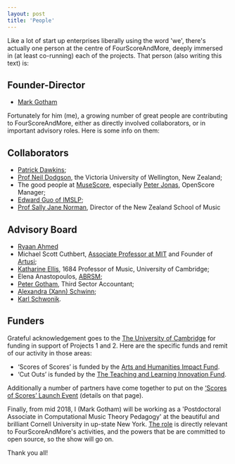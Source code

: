 ```yaml
---
layout: post
title: 'People'
---
```


Like a lot of start up enterprises liberally using the word 'we', there's actually one person
at the centre of FourScoreAndMore, deeply immersed in (at least co-running) each of the projects.
That person (also writing this text) is:

## Founder-Director

- [Mark Gotham](https://www.mus.cam.ac.uk/directory/mark-gotham)

Fortunately for him (me), a growing number of great people are contributing to FourScoreAndMore,
either as directly involved collaborators, or in important advisory roles.
Here is some info on them:

## Collaborators

- [Patrick Dawkins](https://patrickdawkins.com/);
- [Prof Neil Dodgson](http://neildodgson.com/), the Victoria University of Wellington, New Zealand;
- The good people at [MuseScore](https://musescore.com), especially [Peter Jonas](https://musescore.com/shoogle), OpenScore Manager;
- [Edward Guo of IMSLP](http://imslp.org/);
- [Prof Sally Jane Norman](https://www.victoria.ac.nz/nzsm/about/staff/sallyjane-norman),
Director of the New Zealand School of Music

## Advisory Board

- [Ryaan Ahmed](ryaanahmed.com)
- Michael Scott Cuthbert, [Associate Professor at MIT](https://mta.mit.edu/person/michael-scott-cuthbert) and Founder of [Artusi](https://www.artusi.xyz/);
- [Katharine Ellis](https://www.mus.cam.ac.uk/directory/professor-katharine-ellis), 1684 Professor of Music, University of Cambridge;
- Elena Anastopoulos, [ABRSM](https://gb.abrsm.org/en/home);
- [Peter Gotham](https://uk.linkedin.com/in/peter-gotham-54884341), Third Sector Accountant;
- [Alexandra (Xann) Schwinn](http://alexandraschwinn.com/about/);
- [Karl Schwonik](http://www.karlschwonik.com/).

## Funders

Grateful acknowledgement goes to the [The University of Cambridge](https://www.cam.ac.uk/) for funding in support of Projects 1 and 2. Here are the specific funds and remit of our activity in those areas:
- ‘Scores of Scores’ is funded by the [Arts and Humanities Impact Fund](https://www.ahssresearch.group.cam.ac.uk/AH-Impact-Fund).
- ‘Cut Outs’ is funded by the [The Teaching and Learning Innovation Fund](https://www.cctl.cam.ac.uk/support-and-training/funding/teaching-and-learning-innovation-fund).

Additionally a number of partners have come together to put on the [‘Scores of Scores’ Launch Event](https://www.bigdata.cam.ac.uk/events/cambridge-big-data-events/2018scores-of-scores2019-possibilities-and-pitfalls-with-musical-corpora) (details on that page).

Finally, from mid 2018, I (Mark Gotham) will be working as a 'Postdoctoral Associate in Computational Music Theory Pedagogy' at the beautiful and brilliant Cornell University in up-state New York. [The role](http://www.mtosmt.org/mto-jobs.php?id=714) is directly relevant to FourScoreAndMore's activities, and the powers that be are committed to open source, so the show will go on.

Thank you all!
